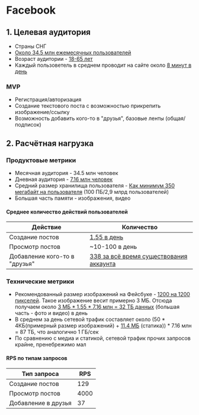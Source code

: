 # Facebook
## 1. Целевая аудитория
- Страны СНГ
- [Около 34.5 млн ежемесячных пользователей](https://webindex.mediascope.net/report?byGeo=2&byDevice=3&byDevice=1&byDevice=2&byMonth=202107&id=77147)
- Возраст аудитории - [18-65 лет](https://www.statista.com/statistics/187549/facebook-distribution-of-users-age-group-usa/)
- Каждый пользоветель в среднем проводит на сайте около [8 минут в день](https://webindex.mediascope.net/report?byGeo=2&byDevice=3&byDevice=1&byDevice=2&byMonth=202107&id=77147)
### MVP
- Регистрация/авторизация
- Создание текстового поста с возможностью прикрепить изображение/ссылку
- Возможность добавить кого-то в "друзья", базовые ленты (общая/подписок)
## 2. Расчётная нагрузка
### Продуктовые метрики
- Месячная аудитория - 34.5 млн человек
- Дневная аудитория - [7.16 млн человек](https://webindex.mediascope.net/report?byGeo=2&byDevice=3&byDevice=1&byDevice=2&byMonth=202107&id=77147)
- Средний размер хранилища пользователя - [Как минимум 350 мегабайт на пользователя](https://www.statista.com/statistics/346167/facebook-global-dau/) (100 ПБ/2,9 млрд пользователей)
- Большая часть памяти - изображения, видео
#### Среднее количество действий пользователей
| Действие      | Количество    |
| ------------- |---------------|
| Создание постов      | [1.55 в день](https://blog.hootsuite.com/facebook-statistics/)|
| Просмотр постов      | ~10-100 в день      |
| Добавление кого-то в "друзья" | [338 за всё время существования аккаунта](https://www.pewresearch.org/fact-tank/2014/02/03/what-people-like-dislike-about-facebook/)|

### Технические метрики
- Рекомендованный размер изображений на Фейсбуке - [1200 на 1200 пикселей](https://www.facebook.com/business/help/469767027114079). Такое изображение весит примерно 3 МБ. Отсюда получаем около [3 МБ * 1.55 * 7.16 млн = 32 ТБ данных](https://www.google.com/search?q=3+*+1.55+*+7.16+*+1000000+%2F+1024+%2F+1024&ei=f7hWYdKfEfKqrgSO87C4Cw&ved=0ahUKEwiS29CF2KjzAhVylYsKHY45DLcQ4dUDCA4&uact=5&oq=3+*+1.55+*+7.16+*+1000000+%2F+1024+%2F+1024&gs_lcp=Cgdnd3Mtd2l6EAM6BwgAEEcQsANKBAhBGABQ6rMCWMfmB2Cl6wdoAXACeACAAWOIAb0FkgEBOJgBAKABAcgBCMABAQ&sclient=gws-wiz) (большая часть - фото и видео) в день
- В среднем за день сетевой трафик составляет около (50 * 4КБ(примерный размер изображений) + [11.4 МБ](https://ibb.co/d2LFJcW) (статика)) * 7.16 млн = 87 ТБ, что аналогично 1 ГБ/сек
- По сравнению с медиа и статикой, сетевой трафик прочих запросов крайне, пренебрежимо мал

#### RPS по типам запросов
|Тип запроса|RPS|
| ------------- |---------------|
|Создание постов|129|
|Просмотр постов|4000|
|Добавление в друзья|37|


